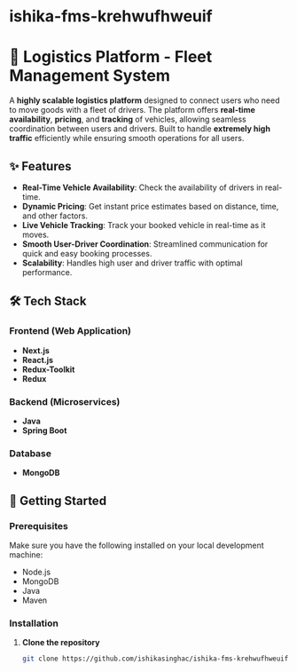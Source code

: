 # ishika-fms-krehwufhweuif
# 🚚 Logistics Platform - Fleet Management System

A **highly scalable logistics platform** designed to connect users who need to move goods with a fleet of drivers. The platform offers **real-time availability**, **pricing**, and **tracking** of vehicles, allowing seamless coordination between users and drivers. Built to handle **extremely high traffic** efficiently while ensuring smooth operations for all users.

## ✨ Features

- **Real-Time Vehicle Availability**: Check the availability of drivers in real-time.
- **Dynamic Pricing**: Get instant price estimates based on distance, time, and other factors.
- **Live Vehicle Tracking**: Track your booked vehicle in real-time as it moves.
- **Smooth User-Driver Coordination**: Streamlined communication for quick and easy booking processes.
- **Scalability**: Handles high user and driver traffic with optimal performance.

## 🛠️ Tech Stack

### Frontend (Web Application)
- **Next.js**
- **React.js**
- **Redux-Toolkit**
- **Redux**

### Backend (Microservices)
- **Java**
- **Spring Boot**

### Database
- **MongoDB**

## 🚀 Getting Started

### Prerequisites

Make sure you have the following installed on your local development machine:

- Node.js
- MongoDB
- Java
- Maven

### Installation

1. **Clone the repository**

   ```bash
   git clone https://github.com/ishikasinghac/ishika-fms-krehwufhweuif.git
